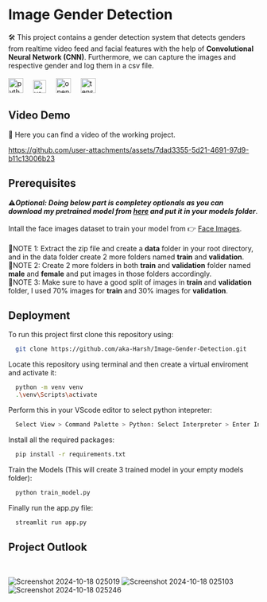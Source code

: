 # Image Gender Detection

🛠️ This project contains a gender detection system that detects genders from realtime video feed and facial features with the help of **Convolutional Neural Network (CNN)**. Furthermore, we can capture the images and respective gender and log them in a csv file.<br>
<br><img src="https://cdn.jsdelivr.net/gh/devicons/devicon/icons/python/python-original.svg" height="30" alt="python logo"  />
<img width="12" />
<img src="https://seeklogo.com/images/S/streamlit-logo-1A3B208AE4-seeklogo.com.png" height="26" alt="vscode logo"  />
<img width="12" />
<img src="https://github.com/opencv/opencv/wiki/logo/OpenCV_logo_no_text.png" height="30" alt="open cv" />
<img width="12" />
<img src="https://cdn.jsdelivr.net/gh/devicons/devicon/icons/tensorflow/tensorflow-original.svg" height="30" alt="tensorflow logo"  />

## Video Demo
🎥 Here you can find a video of the working project.

https://github.com/user-attachments/assets/7dad3355-5d21-4691-97d9-b11c13006b23


## Prerequisites
⚠️***Optional: Doing below part is completey optionals as you can download my pretrained model from [here](https://drive.google.com/file/d/1kXc6r8C53gq_i7-9B4aPIAVYUbjIfWih/view?usp=sharing) and put it in your models folder***.<br><br>
Intall the face images dataset to train your model from 👉 [Face Images](https://www.kaggle.com/datasets/ashwingupta3012/male-and-female-faces-dataset).<br><br>
🚨NOTE 1: Extract the zip file and create a **data** folder in your root directory, and in the data folder create 2 more folders named **train** and **validation**.<br>
🚨NOTE 2: Create 2 more folders in both **train** and **validation** folder named **male** and **female** and put images in those folders accordingly.<br>
🚨NOTE 3: Make sure to have a good split of images in **train** and **validation** folder, I used 70% images for **train** and 30% images for **validation**.

## Deployment

To run this project first clone this repository using:

```bash
  git clone https://github.com/aka-Harsh/Image-Gender-Detection.git
```
Locate this repository using terminal and then create a virtual enviroment and activate it:

```bash
  python -m venv venv
  .\venv\Scripts\activate
```
Perform this in your VScode editor to select python intepreter:
```bash
  Select View > Command Palette > Python: Select Interpreter > Enter Interpreter path > venv > Script > python.exe
```

Install all the required packages:
```bash
  pip install -r requirements.txt
```
Train the Models (This will create 3 trained model in your empty models folder):
```bash
  python train_model.py
```

Finally run the app.py file:
```bash
  streamlit run app.py
```


## Project Outlook
<br>

![Screenshot 2024-10-18 025019](https://github.com/user-attachments/assets/221b3bf7-3f78-4123-9c33-eb8f70720f9e)
![Screenshot 2024-10-18 025103](https://github.com/user-attachments/assets/8bdae2de-e3ee-4df4-9bbb-82e80a807da0)
![Screenshot 2024-10-18 025246](https://github.com/user-attachments/assets/70fe447a-25b8-463b-97ea-858fdb38c913)
